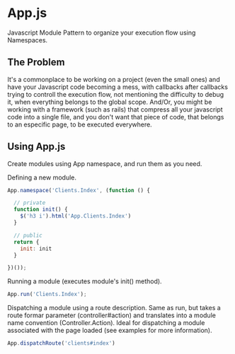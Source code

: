 App.js
======

Javascript Module Pattern to organize your execution flow using Namespaces.

The Problem
-----------

It's a commonplace to be working on a project (even the small ones) and have your Javascript code becoming a mess, with callbacks after callbacks trying to controll the execution flow, not mentioning the difficulty to debug it, when everything belongs to the global scope.
And/Or, you might be working with a framework (such as rails) that compress all your javascript code into a single file, and you don't want that piece of code, that belongs to an especific page, to be executed everywhere.

Using App.js
------------

Create modules using App namespace, and run them as you need.

Defining a new module.

```javascript
App.namespace('Clients.Index', (function () {

  // private
  function init() {
    $('h3 i').html('App.Clients.Index')
  }

  // public
  return {
    init: init
  }

})());
```

Running a module (executes module's init() method).

```javascript
App.run('Clients.Index');
```

Dispatching a module using a route description. Same as run, but takes a route formar parameter (controller#action) and translates into a module name convention (Controller.Action). Ideal for dispatching a module associated with the page loaded (see examples for more information).

```javascript
App.dispatchRoute('clients#index')
```
